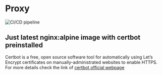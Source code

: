 # Proxy

![CI/CD pipeline](https://github.com/gevorg-martir/proxy/workflows/CI/CD%20pipeline/badge.svg)


## Just latest nginx:alpine image with certbot preinstalled

Certbot is a free, open source software tool for automatically using Let’s Encrypt certificates on manually-administrated websites to enable HTTPS.
For more details check the link of [certbot official webpage](https://certbot.eff.org)